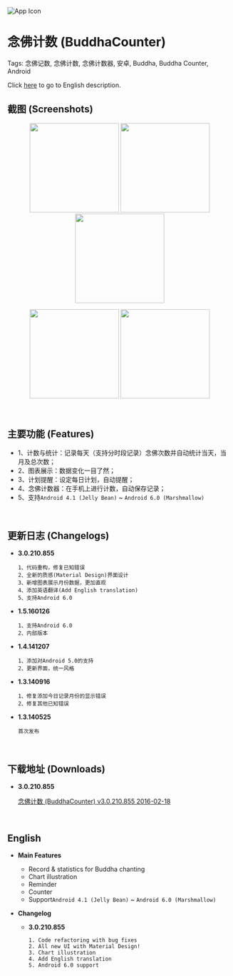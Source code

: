 ![App Icon](https://github.com/j2rong/BuddhaCounter/blob/master/image/3.0.210.854/ic_launcher.png)
# 念佛计数 (BuddhaCounter)

Tags: 念佛记数, 念佛计数, 念佛计数器, 安卓, Buddha, Buddha Counter, Android  

Click [here](https://github.com/j2rong/BuddhaCounter#English) to go to English description.
<br/>

## 截图 (Screenshots)
<p align="center">
<a href="https://github.com/j2rong/BuddhaCounter/blob/master/image/3.0.210.854/screener_20160218(15_55_05).png"><img src="https://github.com/j2rong/BuddhaCounter/blob/master/image/3.0.210.854/screener_20160218(15_55_05).png" width="200"></a>
<a href="https://github.com/j2rong/BuddhaCounter/blob/master/image/3.0.210.854/screener_20160218(15_57_02).png"><img src="https://github.com/j2rong/BuddhaCounter/blob/master/image/3.0.210.854/screener_20160218(15_57_02).png" width="200"></a>
<a href="https://github.com/j2rong/BuddhaCounter/blob/master/image/3.0.210.854/screener_20160218(15_57_02).png"><img src="https://github.com/j2rong/BuddhaCounter/blob/master/image/3.0.210.854/screener_20160218(15_56_17).png" width="200"></a>
</p>
<p align="center">
<a href="https://github.com/j2rong/BuddhaCounter/blob/master/image/3.0.210.854/screener_20160218(15_55_05).png"><img src="https://github.com/j2rong/BuddhaCounter/blob/master/image/3.0.210.854/screener_20160218(15_56_34).png" width="200"></a>
<a href="https://github.com/j2rong/BuddhaCounter/blob/master/image/3.0.210.854/screener_20160218(15_55_05).png"><img src="https://github.com/j2rong/BuddhaCounter/blob/master/image/3.0.210.854/screener_20160218(15_55_47).png" width="200"></a>
</p>
<br/>

## 主要功能 (Features)

- 1、计数与统计：记录每天（支持分时段记录）念佛次数并自动统计当天，当月及总次数；
- 2、图表展示：数据变化一目了然；
- 3、计划提醒：设定每日计划，自动提醒；
- 4、念佛计数器：在手机上进行计数，自动保存记录；
- 5、支持`Android 4.1 (Jelly Bean)` ~ `Android 6.0 (Marshmallow)`

<br/>

## 更新日志 (Changelogs)

- **3.0.210.855**

  ``` 
  1、代码重构，修复已知错误
  2、全新的质感(Material Design)界面设计
  3、新增图表展示月份数据，更加直观
  4、添加英语翻译(Add English translation)
  5、支持Android 6.0
  ```

- **1.5.160126**

  ``` 
  1、支持Android 6.0
  2、内部版本
  ```

- **1.4.141207**

  ``` 
  1、添加对Android 5.0的支持
  2、更新界面，统一风格
  ```

- **1.3.140916**

  ``` 
  1、修复添加今日记录月份的显示错误
  2、修复其他已知错误
  ```

- **1.3.140525**

  ``` 
  首次发布
  ```

<br/>

## 下载地址 (Downloads)

- **3.0.210.855**

  [念佛计数 (BuddhaCounter) v3.0.210.855 2016-02-18](https://github.com/j2rong/BuddhaCounter/releases/download/v3.0.210.855/BuddhaCounter_v3.0.210.855_2016-02-18.apk)

<br/>

## English

- **Main Features**

  - Record & statistics for Buddha chanting
  - Chart illustration
  - Reminder
  - Counter
  - Support`Android 4.1 (Jelly Bean)` ~ `Android 6.0 (Marshmallow)`
  
- **Changelog**

  - **3.0.210.855**
  
    ``` 
    1. Code refactoring with bug fixes
    2. All new UI with Material Design!
    3. Chart illustration
    4. Add English translation
    5. Android 6.0 support
    ```
    
    ​

## 

  ​

  